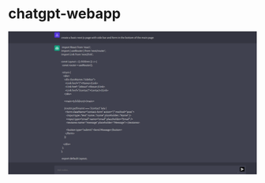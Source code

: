 # chatgpt-webapp

<div style="position:relative; display: flex; flex-wrap: nowrap;"> 
    <img style='position:absolute; z-index:1;' src='https://github.com/Abdelwahed-Aridj/chatgpt-webapp/blob/851404b78f3f74301ee17ebea4698e91226711cb/example.png' alt=""/>
</div> 
